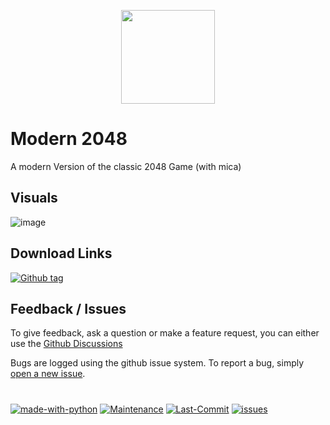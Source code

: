 <p align="center"> <img style="width:150px; width: 150px" src="https://github.com/Zingzy/modern-2048/assets/90309290/65babf87-5db3-4b9d-8c34-6ff86974bb5b"></p>

# Modern 2048

A modern Version of the classic 2048 Game (with mica)

## Visuals

![image](https://github.com/Zingzy/modern-2048/assets/90309290/387f160f-49f1-4c73-a514-c9ab9372dc65)

## Download Links

[![Github tag](https://badgen.net/github/tag/Zingzy/modern-2048)](https://github.com/Zingzy/modern-2048/releases)

## Feedback / Issues

To give feedback, ask a question or make a feature request, you can either use the [Github Discussions](https://github.com/Zingzy/modern-2048/discussions) 

Bugs are logged using the github issue system. To report a bug, simply [open a new issue](https://github.com/Zingzy/modern-2048/issues/new).

#

[![made-with-python](https://img.shields.io/badge/Made%20with-Python-1f425f.svg)](https://www.python.org/) [![Maintenance](https://img.shields.io/badge/Maintained%3F-yes-green.svg)](https://GitHub.com/Zingzy/modern-2048/graphs/commit-activity) [![Last-Commit](https://badgen.net/github/last-commit/Zingzy/modern-2048)](https://github.com/zingzy/modern-2048/commits) [![issues](https://badgen.net/github/issues/Zingzy/modern-2048)](https://github.com/Zingzy/modern-2048/issues)
